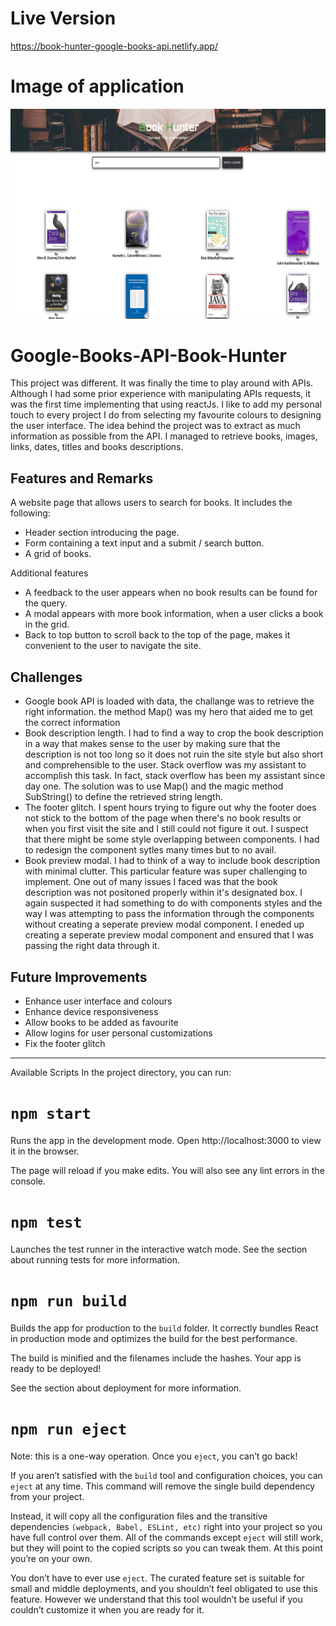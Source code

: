 # Live Version 
https://book-hunter-google-books-api.netlify.app/

# Image of application
![alt text](https://github.com/jedhabush/Google-Books-API-Book-Hunter/blob/main/bookAPI.png)

# Google-Books-API-Book-Hunter
This project was different. It was finally the time to play around with APIs. Although I had some prior experience with manipulating APIs requests, it was the first time implementing that using reactJs. I like to add my personal touch to every project I do from selecting my favourite colours to designing the user interface. The idea behind the project was to extract as much information as possible from the API. I managed to retrieve books, images, links, dates, titles and books descriptions.

## Features and Remarks
A website page that allows users to search for books.
It includes the following:
 - Header section introducing the page.
 - Form containing a text input and a submit / search button.
 - A grid of books.

Additional features 
 - A feedback to the user appears when no book results can be found for the query.
 - A modal appears with more book information, when a user clicks a book in the grid.
 - Back to top button to scroll back to the top of the page, makes it convenient to the user to navigate the site. 

## Challenges
- Google book API is loaded with data, the challange was to retrieve the right information. the method Map() was my hero that aided me to get the correct information
- Book description length. I had to find a way to crop the book description in a way that makes sense to the user by making sure that the description is not too long so it does not ruin the site style but also short and comprehensible to the user. Stack overflow was my assistant to accomplish this task. In fact, stack overflow has been my assistant since day one. The solution was to use Map() and the magic method SubString() to define the retrieved string length.
- The footer glitch. I spent hours trying to figure out why the footer does not stick to the bottom of the page when there's no book results or when you first visit the site and I still could not figure it out. I suspect that there might be some style overlapping between components. I had to redesign the component sytles many times but to no avail.
- Book preview modal. I had to think of a way to include book description with minimal clutter. This particular feature was super challenging to implement. One out of many issues I faced was that the book description was not positoned properly within it's designated box. I again suspected it had something to do with components styles and the way I was attempting to pass the information through the components without creating a seperate preview modal component. I eneded up creating a seperate preview modal component and ensured that I was passing the right data through it.

## Future Improvements
- Enhance user interface and colours 
- Enhance device responsiveness
- Allow books to be added as favourite
- Allow logins for user personal customizations
- Fix the footer glitch






------------
Available Scripts
In the project directory, you can run:

# ```npm start```

Runs the app in the development mode.
Open http://localhost:3000 to view it in the browser.

The page will reload if you make edits.
You will also see any lint errors in the console.

# ```npm test```
Launches the test runner in the interactive watch mode.
See the section about running tests for more information.

# ```npm run build```
Builds the app for production to the ```build``` folder.
It correctly bundles React in production mode and optimizes the build for the best performance.

The build is minified and the filenames include the hashes.
Your app is ready to be deployed!

See the section about deployment for more information.

# ```npm run eject```
Note: this is a one-way operation. Once you ```eject```, you can’t go back!

If you aren’t satisfied with the ```build``` tool and configuration choices, you can ```eject``` at any time. This command will remove the single build dependency from your project.

Instead, it will copy all the configuration files and the transitive dependencies ```(webpack, Babel, ESLint, etc)``` right into your project so you have full control over them. All of the commands except ```eject``` will still work, but they will point to the copied scripts so you can tweak them. At this point you’re on your own.

You don’t have to ever use ```eject```. The curated feature set is suitable for small and middle deployments, and you shouldn’t feel obligated to use this feature. However we understand that this tool wouldn’t be useful if you couldn’t customize it when you are ready for it.
